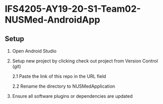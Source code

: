 # IFS4205-AY19-20-S1-Team02-NUSMed-AndroidApp

## Setup
1. Open Android Studio
2. Setup new project by clicking check out project from Version Control (git)

    2.1 Paste the link of this repo in the URL field

    2.2 Rename the directory to NUSMedApplication

3. Ensure all software plugins or dependencies are updated
